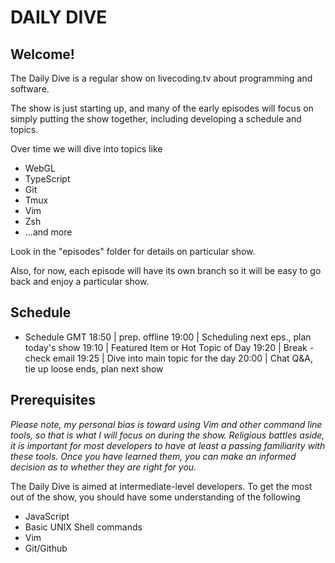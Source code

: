 # DAILY DIVE

## Welcome!
The Daily Dive is a regular show on livecoding.tv about programming and software.  

The show is just starting up, and many of the early episodes will focus on simply putting the show together, including developing a schedule and topics.

Over time we will dive into topics like
* WebGL
* TypeScript
* Git
* Tmux
* Vim
* Zsh
* ...and more

Look in the "episodes" folder for details on particular show.

Also, for now, each episode will have its own branch so it will be easy to go back and enjoy a particular show.

## Schedule 
* Schedule GMT
18:50 | prep. offline
19:00 | Scheduling next eps., plan today's show
19:10 | Featured Item or Hot Topic of Day 
19:20 | Break - check email
19:25 | Dive into main topic for the day
20:00 | Chat Q&A, tie up loose ends, plan next show
  

## Prerequisites
*Please note, my personal bias is toward using Vim and other command line tools, so that is what I will focus on during the show. Religious battles aside, it is important for most developers to have at least a passing familiarity with these tools. Once you have learned them, you can make an informed decision as to whether they are right for you.*

The Daily Dive is aimed at intermediate-level developers.  To get the most out of the show, you should have some understanding of the following 

* JavaScript
* Basic UNIX Shell commands
* Vim
* Git/Github

